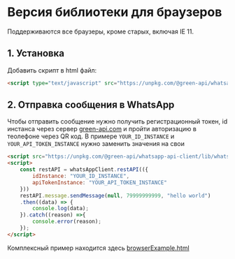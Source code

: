 # Версия библиотеки для браузеров

Поддерживаются все браузеры, кроме старых, включая IE 11. 

## 1. Установка
Добавить скрипт в html файл:
``` html
<script type="text/javascript" src="https://unpkg.com/@green-api/whatsapp-api-client/lib/whatsapp-api-client.min.js"></script>
```
## 2. Отправка сообщения в WhatsApp
Чтобы отправить сообщение нужно получить регистрационный токен, id инстанса через сервер [green-api.com](https://green-api.com) и пройти авторизацию в теолефоне через QR код. В примере ``YOUR_ID_INSTANCE`` и ``YOUR_API_TOKEN_INSTANCE`` нужно заменить значения на свои

``` html
<script src="https://unpkg.com/@green-api/whatsapp-api-client/lib/whatsapp-api-client.min.js"></script>
<script>
    const restAPI = whatsAppClient.restAPI(({
        idInstance: "YOUR_ID_INSTANCE",
        apiTokenInstance: "YOUR_API_TOKEN_INSTANCE"
    }))
    restAPI.message.sendMessage(null, 79999999999, "hello world")
    .then((data) => {
        console.log(data);
    }).catch((reason) =>{
        console.error(reason);
    });
</script>
```
Комплексный пример находится здесь [browserExample.html](examples/browserExample.html)

